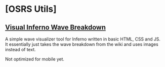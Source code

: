 # [OSRS Utils]

## [Visual Inferno Wave Breakdown](https://tiamtum.github.io/visual-inferno-wave-breakdown/)

A simple wave visualizer tool for Inferno written in basic HTML, CSS and JS. It essentially just takes the wave breakdown from the wiki and uses images instead of text. 

Not optimized for mobile yet. 
